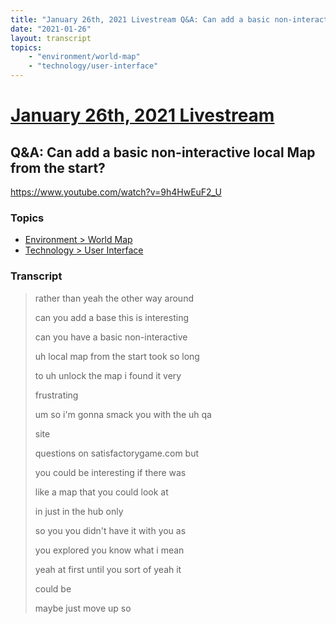 ```yaml
---
title: "January 26th, 2021 Livestream Q&A: Can add a basic non-interactive local Map from the start?"
date: "2021-01-26"
layout: transcript
topics:
    - "environment/world-map"
    - "technology/user-interface"
---
```

# [January 26th, 2021 Livestream](../2021-01-26.md)
## Q&A: Can add a basic non-interactive local Map from the start?
https://www.youtube.com/watch?v=9h4HwEuF2_U

### Topics
* [Environment > World Map](../topics/environment/world-map.md)
* [Technology > User Interface](../topics/technology/user-interface.md)

### Transcript

> rather than yeah the other way around
> 
> can you add a base this is interesting
> 
> can you have a basic non-interactive
> 
> uh local map from the start took so long
> 
> to uh unlock the map i found it very
> 
> frustrating
> 
> um so i'm gonna smack you with the uh qa
> 
> site
> 
> questions on satisfactorygame.com but
> 
> you could be interesting if there was
> 
> like a map that you could look at
> 
> in just in the hub only
> 
> so you you didn't have it with you as
> 
> you explored you know what i mean
> 
> yeah at first until you sort of yeah it
> 
> could be
> 
> maybe just move up so
> 
